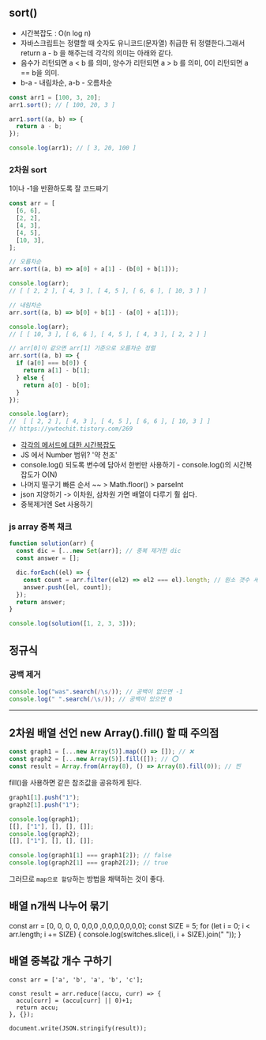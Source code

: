 ## sort()

- 시간복잡도 : O(n log n)
- 자바스크립트는 정렬할 때 숫자도 유니코드(문자열) 취급한 뒤 정렬한다.그래서 return a - b 을 해주는데 각각의 의미는 아래와 같다.
- 음수가 리턴되면 a < b 를 의미, 양수가 리턴되면 a > b 를 의미, 0이 리턴되면 a == b을 의미.
- b-a - 내림차순, a-b - 오름차순

```jsx
const arr1 = [100, 3, 20];
arr1.sort(); // [ 100, 20, 3 ]

arr1.sort((a, b) => {
  return a - b;
});

console.log(arr1); // [ 3, 20, 100 ]
```

### 2차원 sort

1이나 -1을 반환하도록 잘 코드짜기

```jsx
const arr = [
  [6, 6],
  [2, 2],
  [4, 3],
  [4, 5],
  [10, 3],
];

// 오름차순
arr.sort((a, b) => a[0] + a[1] - (b[0] + b[1]));

console.log(arr);
// [ [ 2, 2 ], [ 4, 3 ], [ 4, 5 ], [ 6, 6 ], [ 10, 3 ] ]

// 내림차순
arr.sort((a, b) => b[0] + b[1] - (a[0] + a[1]));

console.log(arr);
// [ [ 10, 3 ], [ 6, 6 ], [ 4, 5 ], [ 4, 3 ], [ 2, 2 ] ]

// arr[0]이 같으면 arr[1] 기준으로 오름차순 정렬
arr.sort((a, b) => {
  if (a[0] === b[0]) {
    return a[1] - b[1];
  } else {
    return a[0] - b[0];
  }
});

console.log(arr);
//  [ [ 2, 2 ], [ 4, 3 ], [ 4, 5 ], [ 6, 6 ], [ 10, 3 ] ]
// https://ywtechit.tistory.com/269
```

- [각각의 메서드에 대한 시간복잡도](https://kimyejin.tistory.com/entry/%EC%9E%90%EB%B0%94%EC%8A%A4%ED%81%AC%EB%A6%BD%ED%8A%B8-Array-%EB%A9%94%EC%86%8C%EB%93%9C-%EB%B0%8F-%EC%98%88%EC%A0%9C%EC%97%90-%EB%8C%80%ED%95%9C-%EC%8B%9C%EA%B0%84-%EB%B3%B5%EC%9E%A1%EB%8F%84-Big-O)
- JS 에서 Number 범위? '약 천조'
- console.log() 되도록 변수에 담아서 한번만 사용하기 - console.log()의 시간복잡도가 O(N)
- 나머지 떨구기 빠른 순서 ~~ > Math.floor() > parseInt
- json 지양하기 -> 이차원, 삼차원 가면 배열이 다루기 훨 쉽다.
- 중복제거엔 Set 사용하기

### js array 중복 채크

```jsx
function solution(arr) {
  const dic = [...new Set(arr)]; // 중복 제거한 dic
  const answer = [];

  dic.forEach((el) => {
    const count = arr.filter((el2) => el2 === el).length; // 원소 갯수 세기
    answer.push([el, count]);
  });
  return answer;
}

console.log(solution([1, 2, 3, 3]));
```

## 정규식

### 공백 제거

```jsx
console.log("was".search(/\s/)); // 공백이 없으면 -1
console.log(" ".search(/\s/)); // 공백이 있으면 0
```

---

## 2차원 배열 선언 new Array().fill() 할 때 주의점

```jsx
const graph1 = [...new Array(5)].map(() => []); // ❌
const graph2 = [...new Array(5)].fill([]); // ⭕
const result = Array.from(Array(8), () => Array(8).fill(0)); // 찐
```

fill()을 사용하면 같은 참조값을 공유하게 된다.

```jsx
graph1[1].push("1");
graph2[1].push("1");

console.log(graph1);
[[], ["1"], [], [], []];
console.log(graph2);
[[], ["1"], [], [], []];

console.log(graph1[1] === graph1[2]); // false
console.log(graph2[1] === graph2[2]); // true
```

그러므로 `map으로 할당`하는 방법을 채택하는 것이 좋다.

## 배열 n개씩 나누어 묶기

const arr = [0, 0, 0, 0, 0,0,0 ,0,0,0,0,0,0,0];
const SIZE = 5;
for (let i = 0; i < arr.length; i += SIZE) {
console.log(switches.slice(i, i + SIZE).join(" "));
}

## 배열 중복값 개수 구하기

```
const arr = ['a', 'b', 'a', 'b', 'c'];

const result = arr.reduce((accu, curr) => {
  accu[curr] = (accu[curr] || 0)+1;
  return accu;
}, {});

document.write(JSON.stringify(result));
```
